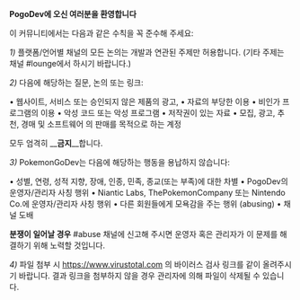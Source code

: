 __**PogoDev에 오신 여러분을 환영합니다**__

이 커뮤니티에서는 다음과 같은 수칙을 꼭 준수해 주세요:

*1)* 플랫폼/언어별 채널의 모든 논의는 개발과 연관된 주제만 허용합니다. (기타 주제는 채널 #lounge에서 하시기 바랍니다.)

*2)* 다음에 해당하는 질문, 논의 또는 링크:

• 웹사이트, 서비스 또는 승인되지 않은 제품의 광고,
• 자료의 부당한 이용
• 비인가 프로그램의 이용
• 악성 코드 또는 악성 프로그램
• 저작권이 있는 자료
• 모집, 광고, 추천, 경매 및 소프트웨어 의 판매를 목적으로 하는 계정

모두 엄격히 __**금지**__합니다.

*3)* PokemonGoDev는 다음에 해당하는 행동을 용납하지 않습니다:

• 성별, 연령, 성적 지향, 장애, 인종, 민족, 종교(또는 부족)에 대한 차별
• PogoDev의 운영자/관리자 사칭 행위
• Niantic Labs, ThePokemonCompany 또는 Nintendo Co.에 운영자/관리자 사칭 행위
• 다른 회원들에게 모욕감을 주는 행위 (abusing)
• 채널 도배

__**분쟁이 일어날 경우**__ #abuse 채널에 신고해 주시면 운영자 혹은 관리자가 이 문제를 해결하기 위해 노력할 것입니다.

*4)* 파일 첨부 시 https://www.virustotal.com 의 바이러스 검사 링크를 같이 올려주시기 바랍니다. 결과 링크을 첨부하지 않을 경우 관리자에 의해 파일이 삭제될 수 있습니다.
